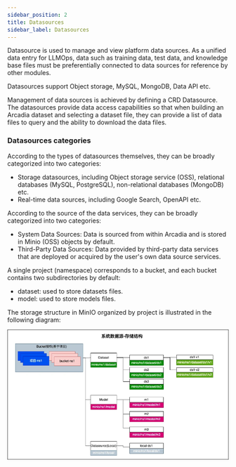 ```yaml
---
sidebar_position: 2
title: Datasources
sidebar_label: Datasources
---
```


Datasource is used to manage and view platform data sources. As a unified data entry for LLMOps, data such as training data, test data, and knowledge base files must be preferentially connected to data sources for reference by other modules.

Datasources support Object storage, MySQL, MongoDB, Data API etc.

Management of data sources is achieved by defining a CRD Datasource. The datasources provide data access capabilities so that when building an Arcadia dataset and selecting a dataset file, they can provide a list of data files to query and the ability to download the data files.

### Datasources categories

According to the types of datasources themselves, they can be broadly categorized into two categories:

* Storage datasources, including Object storage service (OSS), relational databases (MySQL, PostgreSQL), non-relational databases (MongoDB) etc.
* Real-time data sources, including Google Search, OpenAPI etc.

According to the source of the data services, they can be broadly categorized into two categories:

* System Data Sources: Data is sourced from within Arcadia and is stored in Minio (OSS) objects by default.
* Third-Party Data Sources: Data provided by third-party data services that are deployed or acquired by the user's own data source services.
  
A single project (namespace) corresponds to a bucket, and each bucket contains two subdirectories by default:

* dataset: used to store datasets files.
* model: used to store models files.

The storage structure in MinIO organized by project is illustrated in the following diagram:

![](./images/2024-01-05-15-01-34.png)
